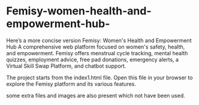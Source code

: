 # Femisy-women-health-and-empowerment-hub-
Here’s a more concise version Femisy: Women's Health and Empowerment Hub A comprehensive web platform focused on women's safety, health, and empowerment. Femisy offers menstrual cycle tracking, mental health quizzes, employment advice, free pad donations, emergency alerts, a Virtual Skill Swap Platform, and chatbot support.  

The project starts from the index1.html file. Open this file in your browser to explore the Femisy platform and its various features.

some extra files and images are also present which not have been used.
